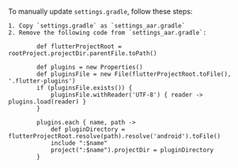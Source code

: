 To manually update `settings.gradle`, follow these steps:

    1. Copy `settings.gradle` as `settings_aar.gradle`
    2. Remove the following code from `settings_aar.gradle`:

            def flutterProjectRoot = rootProject.projectDir.parentFile.toPath()

            def plugins = new Properties()
            def pluginsFile = new File(flutterProjectRoot.toFile(), '.flutter-plugins')
            if (pluginsFile.exists()) {
                pluginsFile.withReader('UTF-8') { reader -> plugins.load(reader) }
            }

            plugins.each { name, path ->
                def pluginDirectory = flutterProjectRoot.resolve(path).resolve('android').toFile()
                include ":$name"
                project(":$name").projectDir = pluginDirectory
            }

